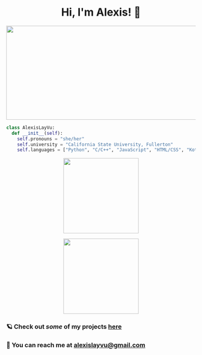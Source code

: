 <h1 align="center"> Hi, I'm Alexis! 🦦 </h1>

<p align="center">
  <img width="600" height="250" src=https://mir-s3-cdn-cf.behance.net/project_modules/max_1200/38094b95235473.5e92ecc4409a8.gif>
</p>

```python
class AlexisLayVu:
  def __init__(self):
    self.pronouns = "she/her"
    self.university = "California State University, Fullerton"
    self.languages = ["Python", "C/C++", "JavaScript", "HTML/CSS", "Kotlin", "SQL", "PHP"]
```

<!--GitHub Stats-->
<p align="center">
  <a href="https://github.com/anuraghazra/github-readme-stats">
    <img height="200" src="https://github-readme-stats.vercel.app/api?username=alexislayvu&count_private=true&show_icons=true&include_all_commits=true&hide=stars&theme=jolly">
  </a>
</p>

<p align="center">
  <a href="https://github.com/anuraghazra/github-readme-stats">
    <img height="200" src="https://github-readme-stats.vercel.app/api/top-langs?username=alexislayvu&layout=compact&exclude_repo=dotfiles&theme=jolly&card_width=320">
  </a>
</p>

### 🪐 Check out <em>some</em> of my projects [here](https://github.com/alexislayvu?tab=repositories)
### 💌 You can reach me at alexislayvu@gmail.com
<!--
**alexislayvu/alexislayvu** is a ✨ _special_ ✨ repository because its `README.md` (this file) appears on your GitHub profile.

Here are some ideas to get you started:

- 🔭 I’m currently working on ...
- 🌱 I’m currently learning ...
- 👯 I’m looking to collaborate on ...
- 🤔 I’m looking for help with ...
- 💬 Ask me about ...
- 📫 How to reach me: ...
- 😄 Pronouns:
- ⚡ Fun fact: ...
-->
